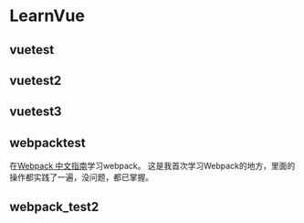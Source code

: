 # LearnVue

## vuetest

## vuetest2

## vuetest3

## webpacktest
在[Webpack 中文指南](http://webpackdoc.com/index.html)学习webpack。
这是我首次学习Webpack的地方，里面的操作都实践了一遍，没问题，都已掌握。

## webpack_test2
